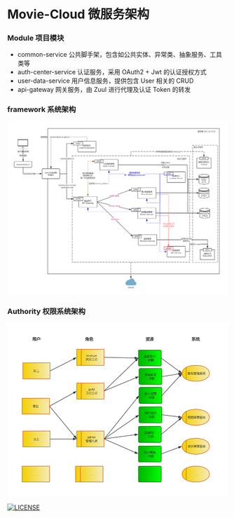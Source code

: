 # Movie-Cloud 微服务架构

### Module 项目模块

- common-service 公共脚手架，包含如公共实体、异常类、抽象服务、工具类等
- auth-center-service 认证服务，采用 OAuth2 + Jwt 的认证授权方式
- user-data-service 用户信息服务，提供包含 User 相关的 CRUD
- api-gateway 网关服务，由 Zuul 进行代理及认证 Token 的转发

### framework 系统架构

![系统架构图](https://github.com/luokaiii/movie-cloud/blob/master/image/%E7%B3%BB%E7%BB%9F%E6%9E%B6%E6%9E%84%E5%9B%BE.jpg)

### Authority 权限系统架构

![权限架构](https://github.com/luokaiii/movie-cloud/blob/master/image/Movie-%E8%A7%92%E8%89%B2%E7%B3%BB%E7%BB%9F.jpg)

[![LICENSE](https://img.shields.io/badge/license-NPL%20(The%20996%20Prohibited%20License)-blue.svg)](https://github.com/996icu/996.ICU/blob/master/LICENSE)

